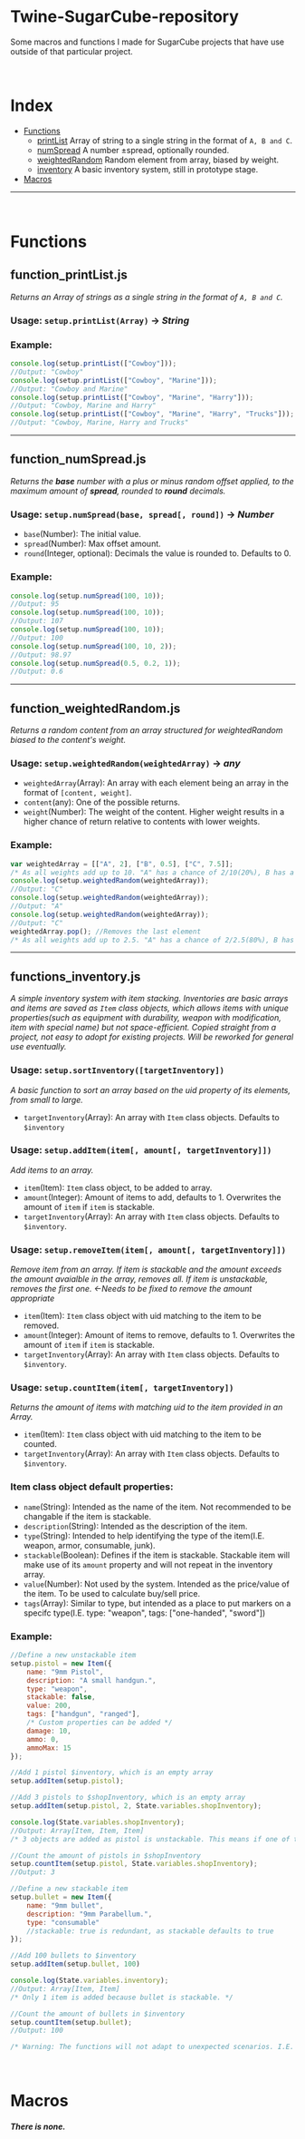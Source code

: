 # Twine-SugarCube-repository
Some macros and functions I made for SugarCube projects that have use outside of that particular project.

<br>

# Index

- [Functions](#Functions)
    - [printList](#function_printListjs) Array of string to a single string in the format of `A, B and C`.
    - [numSpread](#function_numSpreadjs) A number ±spread, optionally rounded.
    - [weightedRandom](#function_weightedRandomjs) Random element from array, biased by weight.
    - [inventory](#functions_inventoryjs) A basic inventory system, still in prototype stage.
- [Macros](#Macros)

<hr><br>

# Functions

## function_printList.js
*Returns an Array of strings as a single string in the format of `A, B and C`.*

### Usage: `setup.printList(Array)` → ***String***
### Example:
```js
console.log(setup.printList(["Cowboy"]));
//Output: "Cowboy"
console.log(setup.printList(["Cowboy", "Marine"]));
//Output: "Cowboy and Marine"
console.log(setup.printList(["Cowboy", "Marine", "Harry"]));
//Output: "Cowboy, Marine and Harry"
console.log(setup.printList(["Cowboy", "Marine", "Harry", "Trucks"]));
//Output: "Cowboy, Marine, Harry and Trucks"
```

----

## function_numSpread.js
*Returns the **base** number with a plus or minus random offset applied, to the maximum amount of **spread**, rounded to **round** decimals.*

### Usage: `setup.numSpread(base, spread[, round])` → ***Number***

- `base`(Number): The initial value.
- `spread`(Number): Max offset amount.
- `round`(Integer, optional): Decimals the value is rounded to. Defaults to 0.

### Example:
```js
console.log(setup.numSpread(100, 10));
//Output: 95
console.log(setup.numSpread(100, 10));
//Output: 107
console.log(setup.numSpread(100, 10));
//Output: 100
console.log(setup.numSpread(100, 10, 2));
//Output: 98.97
console.log(setup.numSpread(0.5, 0.2, 1));
//Output: 0.6
```
----

## function_weightedRandom.js
*Returns a random content from an array structured for weightedRandom biased to the content's weight.*

### Usage: `setup.weightedRandom(weightedArray)` → ***any***

- `weightedArray`(Array): An array with each element being an array in the format of `[content, weight]`.
- `content`(any): One of the possible returns.
- `weight`(Number): The weight of the content. Higher weight results in a higher chance of return relative to contents with lower weights.

### Example:
```js
var weightedArray = [["A", 2], ["B", 0.5], ["C", 7.5]];
/* As all weights add up to 10. "A" has a chance of 2/10(20%), B has a chance of 0.5/10(5%), C has a chance of 7.5/10(75%). */
console.log(setup.weightedRandom(weightedArray));
//Output: "C"
console.log(setup.weightedRandom(weightedArray));
//Output: "A"
console.log(setup.weightedRandom(weightedArray));
//Output: "C"
weightedArray.pop(); //Removes the last element
/* As all weights add up to 2.5. "A" has a chance of 2/2.5(80%), B has a chance of 0.5/2.5(20%). */
```

----

## functions_inventory.js
*A simple inventory system with item stacking. Inventories are basic arrays and items are saved as `Item` class objects, which allows items with unique properties(such as equipment with durability, weapon with modification, item with special name) but not space-efficient. Copied straight from a project, not easy to adopt for existing projects. Will be reworked for general use eventually.*

### Usage: `setup.sortInventory([targetInventory])`
*A basic function to sort an array based on the uid property of its elements, from small to large.*
- `targetInventory`(Array): An array with `Item` class objects. Defaults to `$inventory`

### Usage: `setup.addItem(item[, amount[, targetInventory]])`
*Add items to an array.*
- `item`(Item): `Item` class object, to be added to array.
- `amount`(Integer): Amount of items to add, defaults to 1. Overwrites the amount of `item` if `item` is stackable.
- `targetInventory`(Array): An array with `Item` class objects. Defaults to `$inventory`.

### Usage: `setup.removeItem(item[, amount[, targetInventory]])`
*Remove item from an array. If item is stackable and the amount exceeds the amount avaialble in the array, removes all. If item is unstackable, removes the first one. ←Needs to be fixed to remove the amount appropriate*
- `item`(Item): `Item` class object with uid matching to the item to be removed.
- `amount`(Integer): Amount of items to remove, defaults to 1. Overwrites the amount of `item` if `item` is stackable.
- `targetInventory`(Array): An array with `Item` class objects. Defaults to `$inventory`.

### Usage: `setup.countItem(item[, targetInventory])`
*Returns the amount of items with matching uid to the item provided in an Array.*
- `item`(Item): `Item` class object with uid matching to the item to be counted.
- `targetInventory`(Array): An array with `Item` class objects. Defaults to `$inventory`.

### Item class object default properties:
- `name`(String): Intended as the name of the item. Not recommended to be changable if the item is stackable.
- `description`(String): Intended as the description of the item.
- `type`(String): Intended to help identifying the type of the item(I.E. weapon, armor, consumable, junk).
- `stackable`(Boolean): Defines if the item is stackable. Stackable item will make use of its `amount` property and will not repeat in the inventory array.
- `value`(Number): Not used by the system. Intended as the price/value of the item. To be used to calculate buy/sell price.
- `tags`(Array): Similar to type, but intended as a place to put markers on a specifc type(I.E. type: "weapon", tags: ["one-handed", "sword"])

### Example:
```js
//Define a new unstackable item
setup.pistol = new Item({
    name: "9mm Pistol",
    description: "A small handgun.",
    type: "weapon",
    stackable: false,
    value: 200,
    tags: ["handgun", "ranged"],
    /* Custom properties can be added */
    damage: 10,
    ammo: 0,
    ammoMax: 15
});

//Add 1 pistol $inventory, which is an empty array
setup.addItem(setup.pistol);

//Add 3 pistols to $shopInventory, which is an empty array
setup.addItem(setup.pistol, 2, State.variables.shopInventory);

console.log(State.variables.shopInventory);
//Output: Array[Item, Item, Item]
/* 3 objects are added as pistol is unstackable. This means if one of the pistol's property changed(increased damage, reduced ammo etc...), the other pistols will not be affected. */

//Count the amount of pistols in $shopInventory
setup.countItem(setup.pistol, State.variables.shopInventory);
//Output: 3

//Define a new stackable item
setup.bullet = new Item({
    name: "9mm bullet",
    description: "9mm Parabellum.",
    type: "consumable"
    //stackable: true is redundant, as stackable defaults to true
});

//Add 100 bullets to $inventory
setup.addItem(setup.bullet, 100)

console.log(State.variables.inventory);
//Output: Array[Item, Item]
/* Only 1 item is added because bullet is stackable. */

//Count the amount of bullets in $inventory
setup.countItem(setup.bullet);
//Output: 100

/* Warning: The functions will not adapt to unexpected scenarios. I.E. a stackable item is pushed/unshifted while the same item already exists within the array. countItem will only return the amount of the first item with matching UID. This is planned to be gated off with the Inventory Class */
```
<br>

# Macros

##### There is none.
